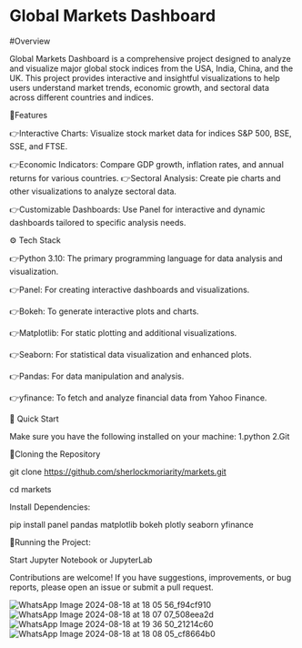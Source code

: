 # Global Markets Dashboard

#Overview

Global Markets Dashboard is a comprehensive project designed to analyze and visualize major global stock indices from the USA, India, China, and the UK. This project provides interactive and insightful visualizations to help users understand market trends, economic growth, and sectoral data across different countries and indices.

🔋Features

👉Interactive Charts: Visualize stock market data for indices S&P 500, BSE, SSE, and FTSE.

👉Economic Indicators: Compare GDP growth, inflation rates, and annual returns for various countries.
👉Sectoral Analysis: Create pie charts and other visualizations to analyze sectoral data.

👉Customizable Dashboards: Use Panel for interactive and dynamic dashboards tailored to specific analysis needs.

⚙️ Tech Stack

👉Python 3.10: The primary programming language for data analysis and visualization.

👉Panel: For creating interactive dashboards and visualizations.

👉Bokeh: To generate interactive plots and charts.

👉Matplotlib: For static plotting and additional visualizations.

👉Seaborn: For statistical data visualization and enhanced plots.

👉Pandas: For data manipulation and analysis.

👉yfinance: To fetch and analyze financial data from Yahoo Finance.

🤸 Quick Start

Make sure you have the following installed on your machine:
1.python
2.Git

🚨Cloning the Repository

git clone https://github.com/sherlockmoriarity/markets.git

cd markets

Install Dependencies:

pip install panel pandas matplotlib bokeh plotly seaborn yfinance


🤖Running the Project:

Start Jupyter Notebook or JupyterLab


Contributions are welcome! If you have suggestions, improvements, or bug reports, please open an issue or submit a pull request.

![WhatsApp Image 2024-08-18 at 18 05 56_f94cf910](https://github.com/user-attachments/assets/796c88c8-26b2-49b7-a81c-daa3eaf3d887)
![WhatsApp Image 2024-08-18 at 18 07 07_508eea2d](https://github.com/user-attachments/assets/e6a4272f-32d1-40c6-b10e-ee3174ef451d)
![WhatsApp Image 2024-08-18 at 19 36 50_21214c60](https://github.com/user-attachments/assets/7cf47973-a5d9-46cf-a728-a09683cc2375)
![WhatsApp Image 2024-08-18 at 18 08 05_cf8664b0](https://github.com/user-attachments/assets/34f4b3cd-f97a-4dff-80a1-4ea3c3c73c58)
